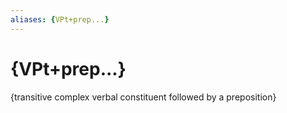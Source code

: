 ```yaml
---
aliases: {VPt+prep...}
---
```

# {VPt+prep...}

{transitive complex verbal constituent followed by a preposition}